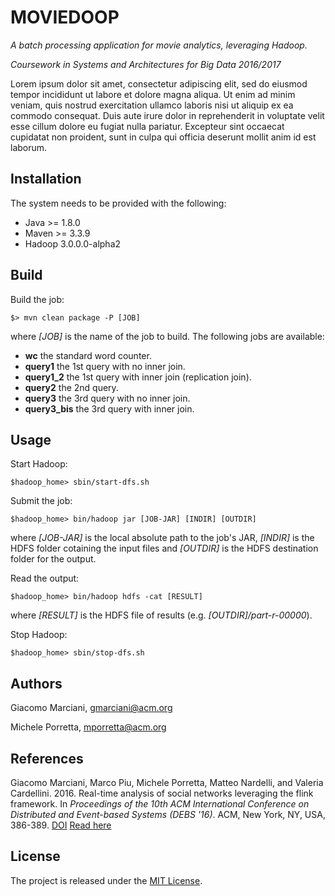 # MOVIEDOOP

*A batch processing application for movie analytics, leveraging Hadoop.*

*Coursework in Systems and Architectures for Big Data 2016/2017*

Lorem ipsum dolor sit amet, consectetur adipiscing elit, sed do eiusmod tempor incididunt ut labore et dolore magna aliqua.
Ut enim ad minim veniam, quis nostrud exercitation ullamco laboris nisi ut aliquip ex ea commodo consequat.
Duis aute irure dolor in reprehenderit in voluptate velit esse cillum dolore eu fugiat nulla pariatur.
Excepteur sint occaecat cupidatat non proident, sunt in culpa qui officia deserunt mollit anim id est laborum.

## Installation
The system needs to be provided with the following:
* Java >= 1.8.0
* Maven >= 3.3.9
* Hadoop 3.0.0.0-alpha2


## Build
Build the job:

    $> mvn clean package -P [JOB]
    
where *[JOB]* is the name of the job to build.
The following jobs are available:
* **wc** the standard word counter.
* **query1** the 1st query with no inner join.
* **query1_2** the 1st query with inner join (replication join).
* **query2** the 2nd query.
* **query3** the 3rd query with no inner join.
* **query3_bis** the 3rd query with inner join.

## Usage
Start Hadoop:
    
    $hadoop_home> sbin/start-dfs.sh

Submit the job:

    $hadoop_home> bin/hadoop jar [JOB-JAR] [INDIR] [OUTDIR]
    
where 
*[JOB-JAR]* is the local absolute path to the job's JAR, 
*[INDIR]* is the HDFS folder cotaining the input files and
*[OUTDIR]* is the HDFS destination folder for the output.

Read the output:

    $hadoop_home> bin/hadoop hdfs -cat [RESULT]
    
where
*[RESULT]* is the HDFS file of results (e.g. *[OUTDIR]/part-r-00000*).

Stop Hadoop:

    $hadoop_home> sbin/stop-dfs.sh

## Authors
Giacomo Marciani, [gmarciani@acm.org](mailto:gmarciani@acm.org)

Michele Porretta, [mporretta@acm.org](mailto:mporretta@acm.org)

## References
Giacomo Marciani, Marco Piu, Michele Porretta, Matteo Nardelli, and Valeria Cardellini. 2016. Real-time analysis of social networks leveraging the flink framework. In *Proceedings of the 10th ACM International Conference on Distributed and Event-based Systems (DEBS '16)*. ACM, New York, NY, USA, 386-389. [DOI](http://dx.doi.org/10.1145/2933267.2933517) [Read here](http://dl.acm.org/citation.cfm?id=2933517)

## License
The project is released under the [MIT License](https://opensource.org/licenses/MIT).

